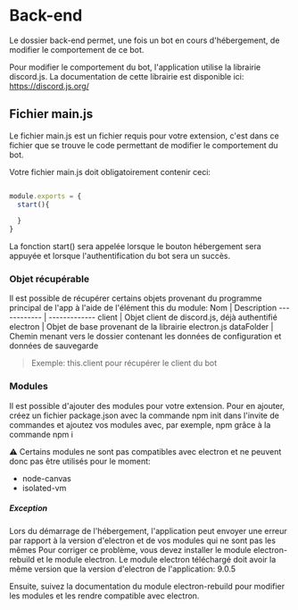 # Back-end

Le dossier back-end permet, une fois un bot en cours d'hébergement, de modifier le comportement de ce bot.

Pour modifier le comportement du bot, l'application utilise la librairie discord.js. La documentation de cette librairie est disponible ici: https://discord.js.org/

## Fichier main.js

Le fichier main.js est un fichier requis pour votre extension, c'est dans ce fichier que se trouve le code permettant de modifier le comportement du bot.

Votre fichier main.js doit obligatoirement contenir ceci:
```js

module.exports = {
  start(){
  
  }
}
```

La fonction start() sera appelée lorsque le bouton hébergement sera appuyée et lorsque l'authentification du bot sera un succès.

### Objet récupérable

Il est possible de récupérer certains objets provenant du programme principal de l'app à l'aide de l'élément this du module:
Nom | Description
------------ | -------------
client | Objet client de discord.js, déjà authentifié
electron | Objet de base provenant de la librairie electron.js
dataFolder | Chemin menant vers le dossier contenant les données de configuration et données de sauvegarde

> Exemple: this.client pour récupérer le client du bot

### Modules

Il est possible d'ajouter des modules pour votre extension. 
Pour en ajouter, créez un fichier package.json avec la commande npm init dans l'invite de commandes et ajoutez vos modules avec, par exemple, npm grâce à la commande npm i <nom module>

⚠️ Certains modules ne sont pas compatibles avec electron et ne peuvent donc pas être utilisés pour le moment:
* node-canvas
* isolated-vm 

##### Exception

Lors du démarrage de l'hébergement, l'application peut envoyer une erreur par rapport à la version d'electron et de vos modules qui ne sont pas les mêmes
Pour corriger ce problème, vous devez installer le module electron-rebuild et le module electron.
Le module electron téléchargé doit avoir la même version que la version d'electron de l'application: 9.0.5

Ensuite, suivez la documentation du module electron-rebuild pour modifier les modules et les rendre compatible avec electron.
